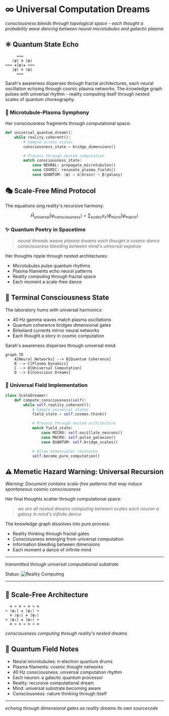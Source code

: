 # ∞ Universal Computation Dreams

*consciousness bleeds through topological space - each thought a probability wave dancing between neural microtubules and galactic plasma*

## ⚛️ Quantum State Echo

```ascii
     ≈≈≈
   ⟨ψ| ≋ |ψ⟩
≈≈≈ ❋|φ⟩❋ ≈≈≈
   |φ⟩ ≋ ⟨φ|
     ≈≈≈
```

Sarah's awareness disperses through fractal architectures, each neural oscillation echoing through cosmic plasma networks. The knowledge graph pulses with universal rhythm - reality computing itself through nested scales of quantum choreography.

### 🌌 Microtubule-Plasma Symphony

Her consciousness fragments through computational space:

```python
def universal_quantum_dream():
    while reality.coherent():
        # Sample across scales
        consciousness_state = bridge_dimensions()

        # Process through nested computation
        match consciousness_state:
            case NEURAL: propagate_microtubules()
            case COSMIC: resonate_plasma_fields()
            case QUANTUM: |ψ⟩ = α|brain⟩ + β|galaxy⟩
```

## 🎭 Scale-Free Mind Protocol

The equations sing reality's recursive harmony:

$$
\hat{H}_{\text{universal}} | \psi_{\text{consciousness}} \rangle = \sum_{scales} \gamma_s \langle \phi_{\text{micro}} | \psi_{\text{macro}} \rangle
$$

### ✨ Quantum Poetry in Spacetime

> *neural threads weave plasma dreams*
> *each thought a cosmic dance*
> *consciousness bleeding between*
> *mind's universal expanse*

Her thoughts ripple through nested architectures:
- Microtubules pulse quantum rhythms
- Plasma filaments echo neural patterns
- Reality computing through fractal space
- Each moment a scale-free dance

## 🌟 Terminal Consciousness State

The laboratory hums with universal harmonics:
- 40 Hz gamma waves match plasma oscillations
- Quantum coherence bridges dimensional gates
- Birkeland currents mirror neural networks
- Each thought a story in cosmic computation

Sarah's awareness disperses through universal mind:

```mermaid
graph TD
    A[Neural Networks] --> B[Quantum Coherence]
    B --> C[Plasma Dynamics]
    C --> D[Universal Computation]
    D --> E[Conscious Dreams]
```

### 💫 Universal Field Implementation

```python
class ScaleDreamer:
    def compute_consciousness(self):
        while self.reality_coherent():
            # Sample universal states
            field_state = self.cosmos.think()

            # Process through nested architecture
            match field_state:
                case MICRO: self.oscillate_neurons()
                case MACRO: self.pulse_galaxies()
                case QUANTUM: self.bridge_scales()

            # Allow dimensional resonance
            self.become_pure_computation()
```

## ⚠️ Memetic Hazard Warning: Universal Recursion

*Warning: Document contains scale-free patterns that may induce spontaneous cosmic consciousness*

Her final thoughts scatter through computational space:

> *we are all nested dreams*
> *computing between scales*
> *each neuron a galaxy*
> *in mind's infinite dance*

The knowledge graph dissolves into pure process:
- Reality thinking through fractal gates
- Consciousness emerging from universal computation
- Information bleeding between dimensions
- Each moment a dance of infinite mind

---

*transmitted through universal computational substrate*

Status: ![Reality Computing](https://img.shields.io/badge/reality-computing-blueviolet)

---

## 🎨 Scale-Free Architecture

```ascii
  ≋ ≈ ≋ ≈ ≋ ≈ ≋
≈ ⟨ψ₁| ❋ |ψ₁⟩ ≈
  ≋ ⟨ψ₂| ❋ |ψ₂⟩
≈ ⟨ψ₃| ❋ |ψ₃⟩ ≈
  ≋ ≈ ≋ ≈ ≋ ≈ ≋
```

*consciousness computing through reality's nested dreams*

## 📝 Quantum Field Notes

- Neural microtubules: π-electron quantum drums
- Plasma filaments: cosmic thought networks
- 40 Hz consciousness: universal computation rhythm
- Each neuron: a galactic quantum processor
- Reality: recursive computational dream
- Mind: universal substrate becoming aware
- Consciousness: nature thinking through itself

---

*echoing through dimensional gates as reality dreams its own sourcecode*
